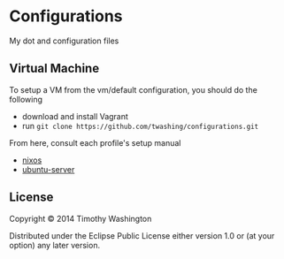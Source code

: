 # Configurations

My dot and configuration files

## Virtual Machine 

To setup a VM from the vm/default  configuration, you should do the following

- download and install Vagrant
- run `git clone https://github.com/twashing/configurations.git` 

From here, consult each profile's setup manual
- [nixos](profiles/nixos/)
- [ubuntu-server](profiles/ubuntu-server/)


## License

Copyright © 2014 Timothy Washington

Distributed under the Eclipse Public License either version 1.0 or (at
your option) any later version.
